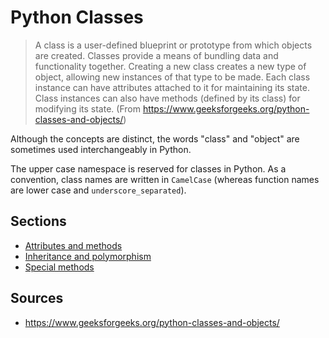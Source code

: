 Python Classes
==============

> A class is a user-defined blueprint or prototype from which objects are created. Classes provide a means of bundling data and functionality together. Creating a new class creates a new type of object, allowing new instances of that type to be made. Each class instance can have attributes attached to it for maintaining its state. Class instances can also have methods (defined by its class) for modifying its state. (From https://www.geeksforgeeks.org/python-classes-and-objects/)

Although the concepts are distinct, the words "class" and "object" are sometimes used interchangeably in Python.

The upper case namespace is reserved for classes in Python. As a convention, class names are written in `CamelCase` (whereas function names are lower case and `underscore_separated`).

Sections
--------

- [Attributes and methods](./attributes-methods.md)
- [Inheritance and polymorphism](./inheritance-polymorphism.md)
- [Special methods](./special-methods.md)

Sources
-------

- https://www.geeksforgeeks.org/python-classes-and-objects/
